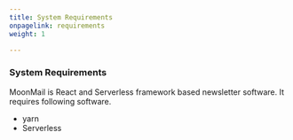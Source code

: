 ```yaml
---
title: System Requirements
onpagelink: requirements
weight: 1

---
```


### System Requirements

MoonMail is React and Serverless framework based newsletter software. It requires following software.

- yarn
- Serverless